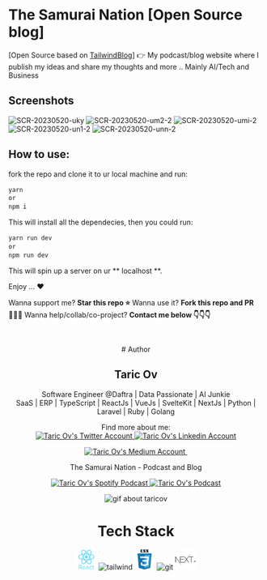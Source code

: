 # The Samurai Nation [Open Source blog] 
[Open Source based on [TailwindBlog](https://github.com/timlrx/tailwind-nextjs-starter-blog)] 👉 My podcast/blog website where I publish my ideas and share my thoughts and more .. Mainly AI/Tech and Business

## Screenshots

![SCR-20230520-uky](https://github.com/taricov/thesamuraination/assets/65824043/a0ddadc0-4044-4298-8f97-c44f5f10dff6)
![SCR-20230520-um2-2](https://github.com/taricov/thesamuraination/assets/65824043/0bd86d74-ea0d-4ce3-9814-988be68fe7b4)
![SCR-20230520-umi-2](https://github.com/taricov/thesamuraination/assets/65824043/367221c6-1963-4300-8ad7-9d60d702120f)
![SCR-20230520-un1-2](https://github.com/taricov/thesamuraination/assets/65824043/739b9590-5765-498e-87f3-c54a22e081f9)
![SCR-20230520-unn-2](https://github.com/taricov/thesamuraination/assets/65824043/f22ef1f5-60f6-43e9-a5cb-bf456e98377b)

## How to use:

fork the repo and clone it to ur local machine and run:


```bash
yarn
or
npm i

```

This will install all the dependecies, then you could run:

```bash
yarn run dev
or
npm run dev

```

This will spin up a server on ur ** localhost **.

Enjoy ... ❤️

Wanna support me? **Star this repo ⭐️**
Wanna use it? **Fork this repo and PR 🧑‍🤝‍🧑**
Wanna help/collab/co-project? **Contact me below 👇👇👇**



<br/>

<p align="center">
# Author
</p>
  <h2 align="center" >Taric Ov</h2>
</a>
<div align="center">
Software Engineer @Daftra | Data Passionate | AI Junkie <br/>SaaS | ERP | TypeScript | ReactJs | VueJs | SvelteKit | NextJs | Python | Laravel | Ruby | Golang
</p>
Find more about me:
<div align="center">
  <a href="https://twitter.com/taric_ov">
    <img src="https://img.shields.io/twitter/follow/taric_ov?style=social" alt="Taric Ov's Twitter Account" />
  </a>
  <a href="https://linkedin.com/in/taricov">
    <img src="https://img.shields.io/badge/Taric%20Ov-0077B5?style=flat&logo=linkedin&logoColor=fff" alt="Taric Ov's Linkedin Account"/>
  </a>
  
  <a href="https://taric-ov.medium.com/">
    <img src="https://img.shields.io/badge/Taric%20Ov-fff?style=flat&logo=medium&logoColor=000" alt="Taric Ov's Medium Account" />
  </a>
  
  <p align="center" style="display:inline-block">
  <p>The Samurai Nation - Podcast and Blog</p>
     <a href="https://open.spotify.com/show/0m9QC7CukeigGFxknC00v3">
    <img src="https://img.shields.io/badge/On%20Spotify-1DB954?style=flat&logo=spotify&logoColor=white" alt="Taric Ov's Spotify Podcast" />
  </a>
         <a href="https://soundcloud.com/samurai-nation-664714853/sets">
    <img src="https://img.shields.io/badge/On%20SoundCloud-ff7700?style=flat&logo=soundcloud&logoColor=white" alt="Taric Ov's Podcast" />
  </a>
  </p>

</div>

<p align="center">
  <img width="423" alt="gif about taricov" src="https://user-images.githubusercontent.com/65824043/232863542-54bb3401-c843-40af-995e-f030201d47b7.gif">
</p>



# Tech Stack
   
   
<img src="https://raw.githubusercontent.com/devicons/devicon/master/icons/react/react-original-wordmark.svg" alt="react" width="40" height="40"/> 
   
<img src="https://www.vectorlogo.zone/logos/tailwindcss/tailwindcss-icon.svg" alt="tailwind" width="40" height="40"/>

 <img src="https://raw.githubusercontent.com/devicons/devicon/master/icons/css3/css3-original-wordmark.svg" alt="css3" width="40" height="40"/>
   
<img src="https://www.vectorlogo.zone/logos/git-scm/git-scm-icon.svg" alt="git" width="40" height="40"/> 
   
<img src="https://raw.githubusercontent.com/devicons/devicon/master/icons/nextjs/nextjs-original-wordmark.svg" alt="NextJs" width="40" height="40"/>
   
   




